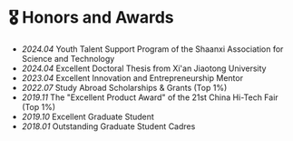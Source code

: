 # 🎖 Honors and Awards
- *2024.04* Youth Talent Support Program of the Shaanxi Association for Science and Technology
- *2024.04* Excellent Doctoral Thesis from Xi'an Jiaotong University
- *2023.04* Excellent Innovation and Entrepreneurship Mentor
- *2022.07* Study Abroad Scholarships &amp; Grants (Top 1%)
- *2019.11* The "Excellent Product Award" of the 21st China Hi-Tech Fair (Top 1%)
- *2019.10* Excellent Graduate Student
- *2018.01* Outstanding Graduate Student Cadres